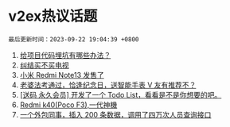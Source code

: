 # v2ex热议话题

`最后更新时间：2023-09-22 19:04:39 +0800`

1. [给项目代码埋坑有哪些办法？](https://www.v2ex.com/t/976027)
1. [纠结买不买电视](https://www.v2ex.com/t/976133)
1. [小米 Redmi Note13 发售了](https://www.v2ex.com/t/975984)
1. [老婆法考通过，恰逢纪念日，送智能手表 V 友有推荐不？](https://www.v2ex.com/t/976067)
1. [[送码 永久会员] 开发了一个 Todo List，看看是不是你想要的吧。](https://www.v2ex.com/t/976150)
1. [Redmi k40(Poco F3),一代神機](https://www.v2ex.com/t/976074)
1. [一个外包同事，插入 200 条数据，调用了四万次人员查询接口](https://www.v2ex.com/t/976149)

